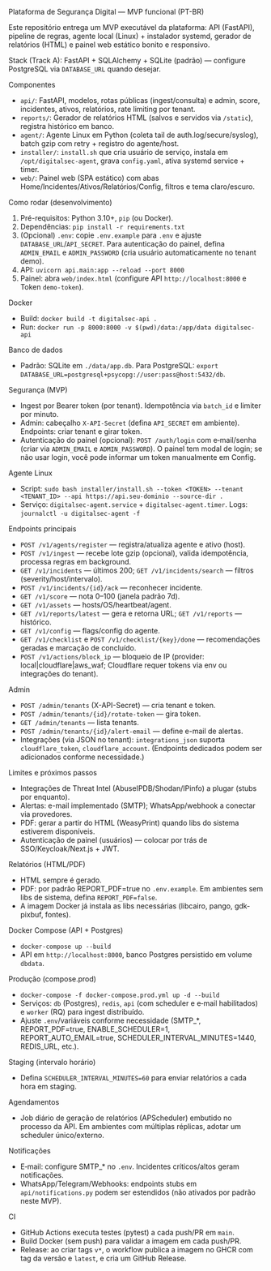 Plataforma de Segurança Digital — MVP funcional (PT-BR)

Este repositório entrega um MVP executável da plataforma: API (FastAPI), pipeline de regras, agente local (Linux) + instalador systemd, gerador de relatórios (HTML) e painel web estático bonito e responsivo.

Stack (Track A): FastAPI + SQLAlchemy + SQLite (padrão) — configure PostgreSQL via `DATABASE_URL` quando desejar.

Componentes
- `api/`: FastAPI, modelos, rotas públicas (ingest/consulta) e admin, score, incidentes, ativos, relatórios, rate limiting por tenant.
- `reports/`: Gerador de relatórios HTML (salvos e servidos via `/static`), registra histórico em banco.
- `agent/`: Agente Linux em Python (coleta tail de auth.log/secure/syslog), batch gzip com retry + registro do agente/host.
- `installer/`: `install.sh` que cria usuário de serviço, instala em `/opt/digitalsec-agent`, grava `config.yaml`, ativa systemd service + timer.
- `web/`: Painel web (SPA estático) com abas Home/Incidentes/Ativos/Relatórios/Config, filtros e tema claro/escuro.

Como rodar (desenvolvimento)
1) Pré-requisitos: Python 3.10+, `pip` (ou Docker).
2) Dependências: `pip install -r requirements.txt`
3) (Opcional) `.env`: copie `.env.example` para `.env` e ajuste `DATABASE_URL`/`API_SECRET`. Para autenticação do painel, defina `ADMIN_EMAIL` e `ADMIN_PASSWORD` (cria usuário automaticamente no tenant demo).
4) API: `uvicorn api.main:app --reload --port 8000`
5) Painel: abra `web/index.html` (configure API `http://localhost:8000` e Token `demo-token`).

Docker
- Build: `docker build -t digitalsec-api .`
- Run: `docker run -p 8000:8000 -v $(pwd)/data:/app/data digitalsec-api`

Banco de dados
- Padrão: SQLite em `./data/app.db`. Para PostgreSQL: `export DATABASE_URL=postgresql+psycopg://user:pass@host:5432/db`.

Segurança (MVP)
- Ingest por Bearer token (por tenant). Idempotência via `batch_id` e limiter por minuto.
- Admin: cabeçalho `X-API-Secret` (defina `API_SECRET` em ambiente). Endpoints: criar tenant e girar token.
- Autenticação do painel (opcional): `POST /auth/login` com e‑mail/senha (criar via `ADMIN_EMAIL` e `ADMIN_PASSWORD`). O painel tem modal de login; se não usar login, você pode informar um token manualmente em Config.

Agente Linux
- Script: `sudo bash installer/install.sh --token <TOKEN> --tenant <TENANT_ID> --api https://api.seu-dominio --source-dir .`
- Serviço: `digitalsec-agent.service` + `digitalsec-agent.timer`. Logs: `journalctl -u digitalsec-agent -f`

Endpoints principais
- `POST /v1/agents/register` — registra/atualiza agente e ativo (host).
- `POST /v1/ingest` — recebe lote gzip (opcional), valida idempotência, processa regras em background.
- `GET /v1/incidents` — últimos 200; `GET /v1/incidents/search` — filtros (severity/host/intervalo).
- `POST /v1/incidents/{id}/ack` — reconhecer incidente.
- `GET /v1/score` — nota 0–100 (janela padrão 7d).
- `GET /v1/assets` — hosts/OS/heartbeat/agent.
- `GET /v1/reports/latest` — gera e retorna URL; `GET /v1/reports` — histórico.
- `GET /v1/config` — flags/config do agente.
- `GET /v1/checklist` e `POST /v1/checklist/{key}/done` — recomendações geradas e marcação de concluído.
- `POST /v1/actions/block_ip` — bloqueio de IP (provider: local|cloudflare|aws_waf; Cloudflare requer tokens via env ou integrações do tenant).

Admin
- `POST /admin/tenants` (X-API-Secret) — cria tenant e token.
- `POST /admin/tenants/{id}/rotate-token` — gira token.
- `GET /admin/tenants` — lista tenants.
- `POST /admin/tenants/{id}/alert-email` — define e-mail de alertas.
- Integrações (via JSON no tenant): `integrations_json` suporta `cloudflare_token`, `cloudflare_account`. (Endpoints dedicados podem ser adicionados conforme necessidade.)

Limites e próximos passos
- Integrações de Threat Intel (AbuseIPDB/Shodan/IPinfo) a plugar (stubs por enquanto).
- Alertas: e-mail implementado (SMTP); WhatsApp/webhook a conectar via provedores.
- PDF: gerar a partir do HTML (WeasyPrint) quando libs do sistema estiverem disponíveis.
- Autenticação de painel (usuários) — colocar por trás de SSO/Keycloak/Next.js + JWT.

Relatórios (HTML/PDF)
- HTML sempre é gerado.
- PDF: por padrão REPORT_PDF=true no `.env.example`. Em ambientes sem libs de sistema, defina `REPORT_PDF=false`.
- A imagem Docker já instala as libs necessárias (libcairo, pango, gdk-pixbuf, fontes).

Docker Compose (API + Postgres)
- `docker-compose up --build`
- API em `http://localhost:8000`, banco Postgres persistido em volume `dbdata`.

Produção (compose.prod)
- `docker-compose -f docker-compose.prod.yml up -d --build`
- Serviços: `db` (Postgres), `redis`, `api` (com scheduler e e‑mail habilitados) e `worker` (RQ) para ingest distribuído.
- Ajuste `.env`/variáveis conforme necessidade (SMTP_*, REPORT_PDF=true, ENABLE_SCHEDULER=1, REPORT_AUTO_EMAIL=true, SCHEDULER_INTERVAL_MINUTES=1440, REDIS_URL, etc.).

Staging (intervalo horário)
- Defina `SCHEDULER_INTERVAL_MINUTES=60` para enviar relatórios a cada hora em staging.

Agendamentos
- Job diário de geração de relatórios (APScheduler) embutido no processo da API. Em ambientes com múltiplas réplicas, adotar um scheduler único/externo.

Notificações
- E‑mail: configure SMTP_* no `.env`. Incidentes críticos/altos geram notificações.
- WhatsApp/Telegram/Webhooks: endpoints stubs em `api/notifications.py` podem ser estendidos (não ativados por padrão neste MVP).

CI
- GitHub Actions executa testes (pytest) a cada push/PR em `main`.
- Build Docker (sem push) para validar a imagem em cada push/PR.
 - Release: ao criar tags `v*`, o workflow publica a imagem no GHCR com tag da versão e `latest`, e cria um GitHub Release.
